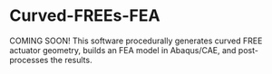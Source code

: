 # Curved-FREEs-FEA
COMING SOON! This software procedurally generates curved FREE actuator geometry, builds an FEA model in Abaqus/CAE, and post-processes the results.
